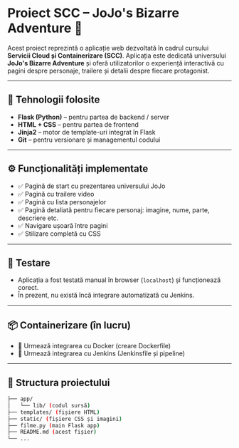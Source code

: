 # Proiect SCC – JoJo's Bizarre Adventure 🌟

Acest proiect reprezintă o aplicație web dezvoltată în cadrul cursului **Servicii Cloud și Containerizare (SCC)**. Aplicația este dedicată universului **JoJo's Bizarre Adventure** și oferă utilizatorilor o experiență interactivă cu pagini despre personaje, trailere și detalii despre fiecare protagonist.

---

## 🔧 Tehnologii folosite

- **Flask (Python)** – pentru partea de backend / server
- **HTML + CSS** – pentru partea de frontend
- **Jinja2** – motor de template-uri integrat în Flask
- **Git** – pentru versionare și managementul codului

---

## ⚙️ Funcționalități implementate

- ✅ Pagină de start cu prezentarea universului JoJo
- ✅ Pagină cu trailere video
- ✅ Pagină cu lista personajelor
- ✅ Pagină detaliată pentru fiecare personaj: imagine, nume, parte, descriere etc.
- ✅ Navigare ușoară între pagini
- ✅ Stilizare completă cu CSS

---

## 🧪 Testare

- Aplicația a fost testată manual în browser (`localhost`) și funcționează corect.
- În prezent, nu există încă integrare automatizată cu Jenkins.

---

## 📦 Containerizare (în lucru)

- 🔧 Urmează integrarea cu Docker (creare Dockerfile)
- 🔧 Urmează integrarea cu Jenkins (Jenkinsfile și pipeline)

---

## 📁 Structura proiectului

```bash
├── app/
│   └── lib/ (codul sursă)
├── templates/ (fișiere HTML)
├── static/ (fișiere CSS și imagini)
├── filme.py (main Flask app)
├── README.md (acest fișier)
└── ...
